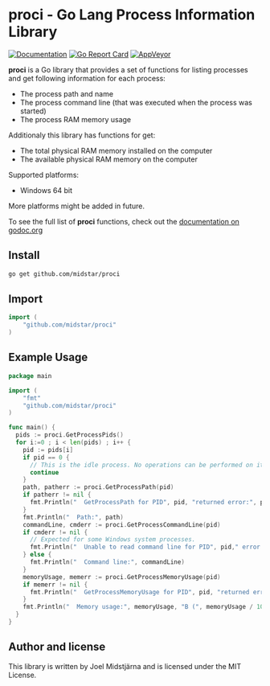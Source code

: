 # proci - Go Lang Process Information Library

[![Documentation](https://godoc.org/github.com/midstar/proci?status.svg)](https://godoc.org/github.com/midstar/proci)
[![Go Report Card](https://goreportcard.com/badge/github.com/midstar/proci)](https://goreportcard.com/report/github.com/midstar/proci)
[![AppVeyor](https://ci.appveyor.com/api/projects/status/github/midstar/proci?svg=true)](https://ci.appveyor.com/api/projects/status/github/midstar/proci)

**proci** is a Go library that provides a set of functions for listing processes and get following information for each process:

* The process path and name
* The process command line (that was executed when the process was started)
* The process RAM memory usage 

Additionaly this library has functions for get:

* The total physical RAM memory installed on the computer
* The available physical RAM memory on the computer

Supported platforms:

* Windows 64 bit

More platforms might be added in future.

To see the full list of **proci** functions, check out the [documentation on godoc.org](https://godoc.org/github.com/midstar/proci)

## Install

```bash
go get github.com/midstar/proci
```

## Import

```go
import (
	"github.com/midstar/proci"
)
```

## Example Usage

```go
package main

import (
	"fmt"
	"github.com/midstar/proci"
)

func main() {
  pids := proci.GetProcessPids()
  for i:=0 ; i < len(pids) ; i++ {
    pid := pids[i]
    if pid == 0 {
      // This is the idle process. No operations can be performed on it.
      continue
    }
    path, patherr := proci.GetProcessPath(pid)
    if patherr != nil {
      fmt.Println("  GetProcessPath for PID", pid, "returned error:", patherr)
    }
    fmt.Println("  Path:", path)
    commandLine, cmderr := proci.GetProcessCommandLine(pid)
    if cmderr != nil {
      // Expected for some Windows system processes.
      fmt.Println("  Unable to read command line for PID", pid," error: ", cmderr)
    } else {
      fmt.Println("  Command line:", commandLine)
    }
    memoryUsage, memerr := proci.GetProcessMemoryUsage(pid)
    if memerr != nil {
      fmt.Println("  GetProcessMemoryUsage for PID", pid, "returned error:", memerr)
    }
    fmt.Println("  Memory usage:", memoryUsage, "B (", memoryUsage / 1024 / 1024, "MB )")
  }
}
```

## Author and license

This library is written by Joel Midstjärna and is licensed under the MIT License.